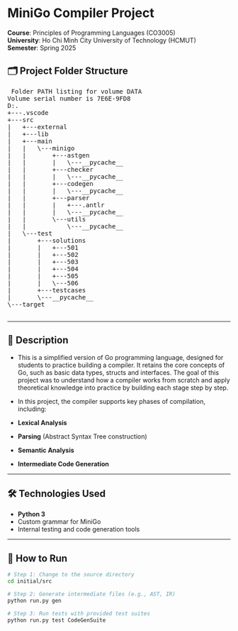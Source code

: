 # MiniGo Compiler Project 

**Course**: Principles of Programming Languages (CO3005)  
**University**: Ho Chi Minh City University of Technology (HCMUT)  
**Semester**: Spring 2025 

## 🗂️ Project Folder Structure

<pre> Folder PATH listing for volume DATA
Volume serial number is 7E6E-9FD8
D:.
+---.vscode
+---src
|   +---external
|   +---lib
|   +---main
|   |   \---minigo
|   |       +---astgen
|   |       |   \---__pycache__
|   |       +---checker
|   |       |   \---__pycache__
|   |       +---codegen
|   |       |   \---__pycache__
|   |       +---parser
|   |       |   +---.antlr
|   |       |   \---__pycache__
|   |       \---utils
|   |           \---__pycache__
|   \---test
|       +---solutions
|       |   +---501
|       |   +---502
|       |   +---503
|       |   +---504
|       |   +---505
|       |   \---506
|       +---testcases
|       \---__pycache__
\---target
 </pre>

---

## 📌 Description
- This is a simplified version of Go programming language, designed for students to practice building a compiler. It retains the core concepts of Go, such as basic data types, structs and interfaces. The goal of this project was to understand how a compiler works from scratch and apply theoretical knowledge into practice by building each stage step by step.

- In this project, the compiler supports key phases of compilation, including:
- **Lexical Analysis**
- **Parsing** (Abstract Syntax Tree construction)
- **Semantic Analysis**
- **Intermediate Code Generation**

---

## 🛠️ Technologies Used

- **Python 3**
- Custom grammar for MiniGo
- Internal testing and code generation tools

---

## 🚀 How to Run

```bash
# Step 1: Change to the source directory
cd initial/src

# Step 2: Generate intermediate files (e.g., AST, IR)
python run.py gen

# Step 3: Run tests with provided test suites
python run.py test CodeGenSuite




